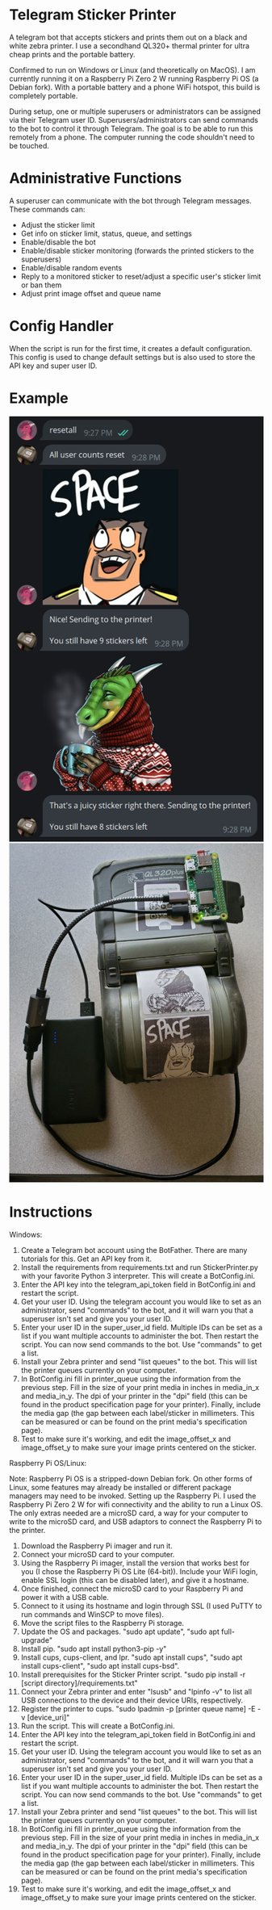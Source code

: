 # Telegram Sticker Printer
A telegram bot that accepts stickers and prints them out on a black and white zebra printer. I use a secondhand QL320+ thermal printer for ultra cheap prints and the portable battery.

Confirmed to run on Windows or Linux (and theoretically on MacOS). I am currently running it on a Raspberry Pi Zero 2 W running Raspberry Pi OS (a Debian fork). With a portable battery and a phone WiFi hotspot, this build is completely portable.

During setup, one or multiple superusers or administrators can be assigned via their Telegram user ID. Superusers/administrators can send commands to the bot to control it through Telegram. The goal is to be able to run this remotely from a phone. The computer running the code shouldn't need to be touched.

# Administrative Functions
A superuser can communicate with the bot through Telegram messages. These commands can:
- Adjust the sticker limit
- Get info on sticker limit, status, queue, and settings
- Enable/disable the bot
- Enable/disable sticker monitoring (forwards the printed stickers to the superusers)
- Enable/disable random events
- Reply to a monitored sticker to reset/adjust a specific user's sticker limit or ban them
- Adjust print image offset and queue name

# Config Handler
When the script is run for the first time, it creates a default configuration. This config is used to change default settings but is also used to store the API key and super user ID.

# Example
![img_2.png](readme_images/chat_img.png) ![img_3.png](readme_images/printer_img.png)

# Instructions
Windows:
1. Create a Telegram bot account using the BotFather. There are many tutorials for this. Get an API key from it.
2. Install the requirements from requirements.txt and run StickerPrinter.py with your favorite Python 3 interpreter. This will create a BotConfig.ini.
3. Enter the API key into the telegram_api_token field in BotConfig.ini and restart the script.
4. Get your user ID. Using the telegram account you would like to set as an administrator, send "commands" to the bot, and it will warn you that a superuser isn't set and give you your user ID.
5. Enter your user ID in the super_user_id field. Multiple IDs can be set as a list if you want multiple accounts to administer the bot. Then restart the script. You can now send commands to the bot. Use "commands" to get a list.
6. Install your Zebra printer and send "list queues" to the bot. This will list the printer queues currently on your computer.
7. In BotConfig.ini fill in printer_queue using the information from the previous step. Fill in the size of your print media in inches in media_in_x and media_in_y. The dpi of your printer in the "dpi" field (this can be found in the product specification page for your printer). Finally, include the media gap (the gap between each label/sticker in millimeters. This can be measured or can be found on the print media's specification page).
8. Test to make sure it's working, and edit the image_offset_x and image_offset_y to make sure your image prints centered on the sticker.


Raspberry Pi OS/Linux:

Note: Raspberry Pi OS is a stripped-down Debian fork. On other forms of Linux, some features may already be installed or different package managers may need to be invoked.
Setting up the Raspberry Pi. I used the Raspberry Pi Zero 2 W for wifi connectivity and the ability to run a Linux OS. The only extras needed are a microSD card, a way for your computer to write to the microSD card, and USB adaptors to connect the Raspberry Pi to the printer.
1. Download the Raspberry Pi imager and run it.
2. Connect your microSD card to your computer.
3. Using the Raspberry Pi imager, install the version that works best for you (I chose the Raspberry Pi OS Lite (64-bit)). Include your WiFi login, enable SSL login (this can be disabled later), and give it a hostname.
4. Once finished, connect the microSD card to your Raspberry Pi and power it with a USB cable.
5. Connect to it using its hostname and login through SSL (I used PuTTY to run commands and WinSCP to move files).
6. Move the script files to the Raspberry Pi storage.
7. Update the OS and packages. "sudo apt update", "sudo apt full-upgrade"
8. Install pip. "sudo apt install python3-pip -y"
9. Install cups, cups-client, and lpr. "sudo apt install cups", "sudo apt install cups-client", "sudo apt install cups-bsd".
10. Install prerequisites for the Sticker Printer script. "sudo pip install -r [script directory]/requirements.txt"
11. Connect your Zebra printer and enter "lsusb" and "lpinfo -v" to list all USB connections to the device and their device URIs, respectively.
12. Register the printer to cups. "sudo lpadmin -p [printer queue name] -E -v [device_uri]"
13. Run the script. This will create a BotConfig.ini.
14. Enter the API key into the telegram_api_token field in BotConfig.ini and restart the script.
15. Get your user ID. Using the telegram account you would like to set as an administrator, send "commands" to the bot, and it will warn you that a superuser isn't set and give you your user ID.
16. Enter your user ID in the super_user_id field. Multiple IDs can be set as a list if you want multiple accounts to administer the bot. Then restart the script. You can now send commands to the bot. Use "commands" to get a list.
17. Install your Zebra printer and send "list queues" to the bot. This will list the printer queues currently on your computer.
18. In BotConfig.ini fill in printer_queue using the information from the previous step. Fill in the size of your print media in inches in media_in_x and media_in_y. The dpi of your printer in the "dpi" field (this can be found in the product specification page for your printer). Finally, include the media gap (the gap between each label/sticker in millimeters. This can be measured or can be found on the print media's specification page).
19. Test to make sure it's working, and edit the image_offset_x and image_offset_y to make sure your image prints centered on the sticker.
